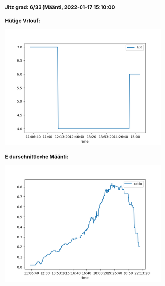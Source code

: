 ### Jitz grad: 6/33 (Määnti, 2022-01-17 15:10:00

### Hütige Vrlouf:
![Graph](Today.png)

### E durschnittleche Määnti:
![Graph](Määnti.png)